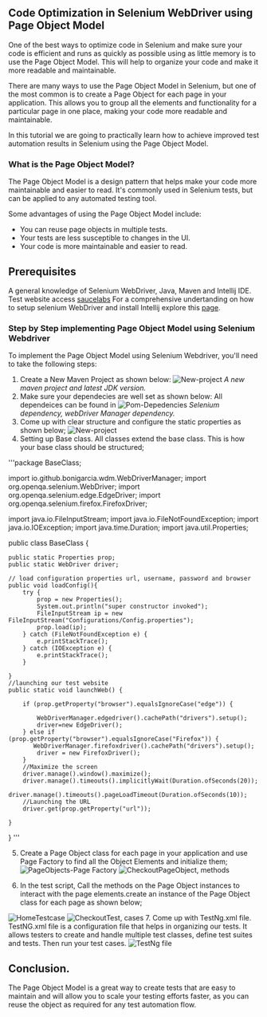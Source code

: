 ## Code Optimization in Selenium WebDriver using Page Object Model
One of the best ways to optimize code in Selenium and make sure your code is efficient and  runs as quickly as possible using as little memory is to use the Page Object Model. This will help to organize your code and make it more readable and maintainable. 

There are many ways to use the Page Object Model in Selenium, but one of the most common is to create a Page Object for each page in your application. This allows you to group all the elements and functionality for a particular page in one place, making your code more readable and maintainable.

In this tutorial we are going to practically learn how to achieve improved test automation results in Selenium using the Page Object Model.
### What is the Page Object Model?
The Page Object Model is a design pattern that helps make your code more maintainable and easier to read. It's commonly used in Selenium tests, but can be applied to any automated testing tool.

Some advantages of using the Page Object Model include:

- You can reuse page objects in multiple tests.
- Your tests are less susceptible to changes in the UI.
- Your code is more maintainable and easier to read.

## Prerequisites
A general knowledge of Selenium WebDriver, Java, Maven and Intellij IDE.
Test website access [saucelabs](https://www.saucedemo.com/)
For a comprehensive undertanding on how to setup selenium WebDriver and install Intellij explore this [page](https://www.guru99.com/intellij-selenium-webdriver.html).

### Step by Step implementing Page Object Model using Selenium Webdriver
To implement the Page Object Model using Selenium Webdriver, you'll need to take the following steps:

1. Create a New Maven Project as shown below:
![New-project](/pictures/newproject1.png) 
*A new maven project and latest JDK version.*
2. Make sure your dependecies are well set as shown below: All dependeices can be found in ![Pom-Depedencies](/pictures/pomdependencies.png)
*Selenium dependency, webDriver Manager dependency.*
3. Come up with clear structure and configure the static properties as shown below;
![New-project](/pictures/config.properties%20and%20structure.png) 
4. Setting up Base class. All classes extend the base class. This is how your base class should be structured;

'''package BaseClass;

import io.github.bonigarcia.wdm.WebDriverManager;
import org.openqa.selenium.WebDriver;
import org.openqa.selenium.edge.EdgeDriver;
import org.openqa.selenium.firefox.FirefoxDriver;

import java.io.FileInputStream;
import java.io.FileNotFoundException;
import java.io.IOException;
import java.time.Duration;
import java.util.Properties;

public class BaseClass {

    public static Properties prop;
    public static WebDriver driver;

    // load configuration properties url, username, password and browser
    public void loadConfig(){
        try {
            prop = new Properties();
            System.out.println("super constructor invoked");
            FileInputStream ip = new FileInputStream("Configurations/Config.properties");
            prop.load(ip);
        } catch (FileNotFoundException e) {
            e.printStackTrace();
        } catch (IOException e) {
            e.printStackTrace();
        }

    }
    //launching our test website
    public static void launchWeb() {

        if (prop.getProperty("browser").equalsIgnoreCase("edge")) {

            WebDriverManager.edgedriver().cachePath("drivers").setup();
            driver=new EdgeDriver();
        } else if (prop.getProperty("browser").equalsIgnoreCase("Firefox")) {
           WebDriverManager.firefoxdriver().cachePath("drivers").setup();
            driver = new FirefoxDriver();
        }
        //Maximize the screen
        driver.manage().window().maximize();
        driver.manage().timeouts().implicitlyWait(Duration.ofSeconds(20));
        driver.manage().timeouts().pageLoadTimeout(Duration.ofSeconds(10));
        //Launching the URL
        driver.get(prop.getProperty("url"));

    }
}
'''

5. Create a Page Object class for each page in your application and use Page Factory to find all the Object Elements and initialize them;
![PageObjects-Page Factory](/pictures/LoginPageObjectClass.png) 
![CheckoutPageObject, methods](/pictures/CheckoutPageObjectClass.png)

6. In the test script,  Call the methods on the Page Object instances to interact with the page elements.create an instance of the Page Object class for each page as shown below;

![HomeTestcase](/pictures/HomeTest.png)
![CheckoutTest, cases](/pictures/CheckoutTest.png)
7. Come up with TestNg.xml file.
    TestNG.xml file is a configuration file that helps in organizing our tests. It allows testers to create and handle multiple test classes, define test suites and tests. Then run your test cases.
    ![TestNg file](/pictures/Testngf.png)

## Conclusion.
The Page Object Model is a great way to create tests that are easy to maintain and will allow you to scale your testing efforts faster, as you can reuse the object as required for any test automation flow.
